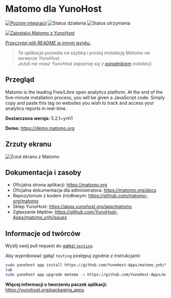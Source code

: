 <!--
To README zostało automatycznie wygenerowane przez <https://github.com/YunoHost/apps/tree/master/tools/readme_generator>
Nie powinno być ono edytowane ręcznie.
-->

# Matomo dla YunoHost

[![Poziom integracji](https://apps.yunohost.org/badge/integration/matomo)](https://ci-apps.yunohost.org/ci/apps/matomo/)
![Status działania](https://apps.yunohost.org/badge/state/matomo)
![Status utrzymania](https://apps.yunohost.org/badge/maintained/matomo)

[![Zainstaluj Matomo z YunoHost](https://install-app.yunohost.org/install-with-yunohost.svg)](https://install-app.yunohost.org/?app=matomo)

*[Przeczytaj plik README w innym języku.](./ALL_README.md)*

> *Ta aplikacja pozwala na szybką i prostą instalację Matomo na serwerze YunoHost.*  
> *Jeżeli nie masz YunoHost zapoznaj się z [poradnikiem](https://yunohost.org/install) instalacji.*

## Przegląd

Matomo is the leading Free/Libre open analytics platform. At the end of the five-minute installation process, you will be given a JavaScript code. Simply copy and paste this tag on websites you wish to track and access your analytics reports in real-time.


**Dostarczona wersja:** 5.2.1~ynh1

**Demo:** <https://demo.matomo.org>

## Zrzuty ekranu

![Zrzut ekranu z Matomo](./doc/screenshots/screenshot.png)

## Dokumentacja i zasoby

- Oficjalna strona aplikacji: <https://matomo.org>
- Oficjalna dokumentacja dla administratora: <https://matomo.org/docs>
- Repozytorium z kodem źródłowym: <https://github.com/matomo-org/matomo>
- Sklep YunoHost: <https://apps.yunohost.org/app/matomo>
- Zgłaszanie błędów: <https://github.com/YunoHost-Apps/matomo_ynh/issues>

## Informacje od twórców

Wyślij swój pull request do [gałęzi `testing`](https://github.com/YunoHost-Apps/matomo_ynh/tree/testing).

Aby wypróbować gałąź `testing` postępuj zgodnie z instrukcjami:

```bash
sudo yunohost app install https://github.com/YunoHost-Apps/matomo_ynh/tree/testing --debug
lub
sudo yunohost app upgrade matomo -u https://github.com/YunoHost-Apps/matomo_ynh/tree/testing --debug
```

**Więcej informacji o tworzeniu paczek aplikacji:** <https://yunohost.org/packaging_apps>
